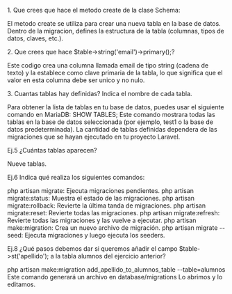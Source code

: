 1.⁠ ⁠Que crees que hace el metodo create de la clase Schema:

El metodo create se utiliza para crear una nueva tabla en la base de datos. Dentro de la migracion, defines la estructura de la tabla (columnas, tipos de datos, claves, etc.).
	
2.⁠ ⁠Que crees que hace $table->string('email')->primary();?

Este codigo crea una columna llamada email de tipo string (cadena de texto) y la establece como clave primaria de la tabla, lo que significa que el valor en esta columna debe ser unico y no nulo.
	
3.⁠ ⁠Cuantas tablas hay definidas? Indica el nombre de cada tabla.
	
Para obtener la lista de tablas en tu base de datos, puedes usar el siguiente comando en MariaDB: SHOW TABLES; 
Este comando mostrara todas las tablas en la base de datos seleccionada (por ejemplo, test1 o la base de datos predeterminada). La cantidad de tablas definidas dependera de las migraciones que se hayan ejecutado en tu proyecto Laravel.

Ej.5 ¿Cuántas tablas aparecen?

Nueve tablas.

Ej.6 Indica qué realiza los siguientes comandos:

php artisan migrate: Ejecuta migraciones pendientes.
php artisan migrate:status: Muestra el estado de las migraciones.
php artisan migrate:rollback: Revierte la última tanda de migraciones.
php artisan migrate:reset: Revierte todas las migraciones.
php artisan migrate:refresh: Revierte todas las migraciones y las vuelve a ejecutar.
php artisan make:migration: Crea un nuevo archivo de migración.
php artisan migrate --seed: Ejecuta migraciones y luego ejecuta los seeders.

Ej.8 ¿Qué pasos debemos dar si queremos añadir el campo $table->st('apellido'); a la tabla alumnos del ejercicio anterior?

php artisan make:migration add_apellido_to_alumnos_table --table=alumnos
Este comando generará un archivo en database/migrations
Lo abrimos y lo editamos.

 
